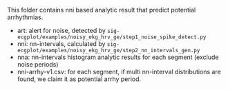 This folder contains nni based analytic result that predict potential arrhythmias. 

* art: alert for noise, detected by `sig-ecgplot/examples/noisy_ekg_hrv_ge/step1_noise_spike_detect.py`
* nni: nn-intervals, calculated by `sig-ecgplot/examples/noisy_ekg_hrv_ge/step2_nn_intervals_gen.py`
* nna: nn-intervals histogram analytic results for each segment (exclude noise periods)
* nni-arrhy-v1.csv: for each segment, if multi nn-interval distributions are found, we claim it as potential arrhy period.
